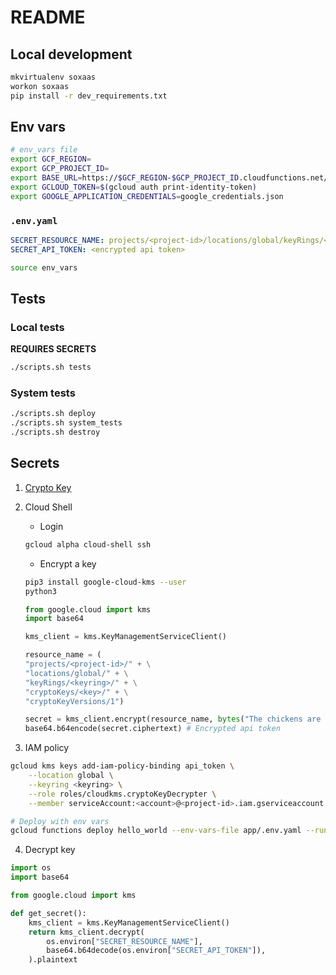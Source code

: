 # README

## Local development

```sh
mkvirtualenv soxaas
workon soxaas
pip install -r dev_requirements.txt
```

## Env vars

```bash
# env_vars file
export GCF_REGION=
export GCP_PROJECT_ID=
export BASE_URL=https://$GCF_REGION-$GCP_PROJECT_ID.cloudfunctions.net/
export GCLOUD_TOKEN=$(gcloud auth print-identity-token)
export GOOGLE_APPLICATION_CREDENTIALS=google_credentials.json
```

### `.env.yaml`
```yaml
SECRET_RESOURCE_NAME: projects/<project-id>/locations/global/keyRings/<keyring>/cryptoKeys/<key>
SECRET_API_TOKEN: <encrypted api token>
```


```sh
source env_vars
```

## Tests

### Local tests

**REQUIRES SECRETS**

```sh
./scripts.sh tests
```

### System tests

```sh
./scripts.sh deploy
./scripts.sh system_tests
./scripts.sh destroy
```

## Secrets

1. [Crypto Key](https://console.cloud.google.com/security/kms)

2. Cloud Shell
    * Login
    ```sh
    gcloud alpha cloud-shell ssh
    ```
    * Encrypt a key
    ```sh
    pip3 install google-cloud-kms --user
    python3
    ```

    ```python
    from google.cloud import kms
    import base64

    kms_client = kms.KeyManagementServiceClient()

    resource_name = (
    "projects/<project-id>/" + \
    "locations/global/" + \
    "keyRings/<keyring>/" + \
    "cryptoKeys/<key>/" + \
    "cryptoKeyVersions/1")

    secret = kms_client.encrypt(resource_name, bytes("The chickens are in the hayloft.", "ascii"))
    base64.b64encode(secret.ciphertext) # Encrypted api token
    ```

3. IAM policy
```sh
gcloud kms keys add-iam-policy-binding api_token \
    --location global \
    --keyring <keyring> \
    --role roles/cloudkms.cryptoKeyDecrypter \
    --member serviceAccount:<account>@<project-id>.iam.gserviceaccount.com

# Deploy with env vars
gcloud functions deploy hello_world --env-vars-file app/.env.yaml --runtime python37 --trigger-http --source app/
```

4. Decrypt key
```python
import os
import base64

from google.cloud import kms

def get_secret():
    kms_client = kms.KeyManagementServiceClient()
    return kms_client.decrypt(
        os.environ["SECRET_RESOURCE_NAME"],
        base64.b64decode(os.environ["SECRET_API_TOKEN"]),
    ).plaintext
```